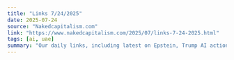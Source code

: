 ```yaml
---
title: "Links 7/24/2025"
date: 2025-07-24
source: "Nakedcapitalism.com"
link: "https://www.nakedcapitalism.com/2025/07/links-7-24-2025.html"
tags: [ai, uae]
summary: "Our daily links, including latest on Epstein, Trump AI action plan, Kiev protests, China drinks Big Pharma’s milkshake, and meme stocks are back!"
---
```


